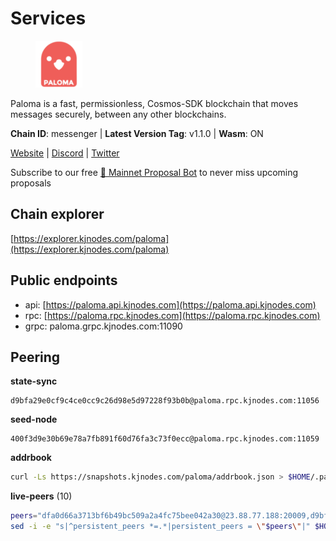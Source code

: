 # Services

<figure><img src="https://raw.githubusercontent.com/kj89/cosmos-images/main/logos/paloma.png" alt=""><figcaption></figcaption></figure>

Paloma is a fast, permissionless, Cosmos-SDK blockchain that  moves messages securely, between any other blockchains.

**Chain ID**: messenger | **Latest Version Tag**: v1.1.0 | **Wasm**: ON

[Website](https://www.palomachain.com) | [Discord](https://discord.gg/tKVFpfdSw4) | [Twitter](https://twitter.com/paloma_chain)



Subscribe to our free [🤖 Mainnet Proposal Bot](https://t.me/kjnodes_proposal_bot) to never miss upcoming proposals


## Chain explorer
[https://explorer.kjnodes.com/paloma](https://explorer.kjnodes.com/paloma)

## Public endpoints

* api: [https://paloma.api.kjnodes.com](https://paloma.api.kjnodes.com)
* rpc: [https://paloma.rpc.kjnodes.com](https://paloma.rpc.kjnodes.com)
* grpc: paloma.grpc.kjnodes.com:11090

## Peering

**state-sync**

```text
d9bfa29e0cf9c4ce0cc9c26d98e5d97228f93b0b@paloma.rpc.kjnodes.com:11056
```

**seed-node**

```text
400f3d9e30b69e78a7fb891f60d76fa3c73f0ecc@paloma.rpc.kjnodes.com:11059
```

**addrbook**
```bash
curl -Ls https://snapshots.kjnodes.com/paloma/addrbook.json > $HOME/.paloma/config/addrbook.json
```

**live-peers** (10)
```bash
peers="dfa0d66a3713bf6b49bc509a2a4fc75bee042a30@23.88.77.188:20009,d9bfa29e0cf9c4ce0cc9c26d98e5d97228f93b0b@65.109.88.38:11056,9581fadb9a32f2af89d575bb0f2661b9bb216d41@46.4.23.108:26656,e5bee82a116c174abf0981c20c34d0e13a7f6c1d@81.0.221.57:26656,cb8a1e9e12ac06dbd565311137f6c93d66fd96f8@104.167.221.18:26656,53f37ac93aec70dea3abc40108f42a00877b4665@64.227.142.91:26656,08c242d4505c5db223647069fdc0acb6e90079aa@65.109.106.214:26656,0bcc8119877ba0c701cd230e35c5477da2657bef@5.78.102.204:26656,8af8dfa817359036f55f6793b0ed4bcce8884027@85.14.245.70:26656,471a09da6fafb67bff3aa1f01e00fd1830e53262@136.243.94.138:26656"
sed -i -e "s|^persistent_peers *=.*|persistent_peers = \"$peers\"|" $HOME/.paloma/config/config.toml
```
